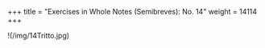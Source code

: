 +++
title = "Exercises in Whole Notes (Semibreves): No. 14"
weight = 14114
+++

!(/img/14Tritto.jpg)
